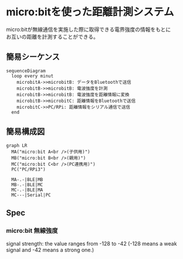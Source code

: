 # micro:bitを使った距離計測システム

micro:bitが無線通信を実施した際に取得できる電界強度の情報をもとに  
お互いの距離を計測することができる。

## 簡易シーケンス

```mermaid
sequenceDiagram
  loop every minut
    microbitA->>microbitB: データをBluetoothで送信
    microbitB->>microbitB: 電波強度を計測
    microbitB->>microbitB: 電波強度を距離情報に変換
    microbitB->>microbitC: 距離情報をBluetoothで送信
    microbitC->>PC/RPi: 距離情報をシリアル通信で送信
  end
```

## 簡易構成図

```mermaid
graph LR
  MA("micro:bit A<br />(子供用)")
  MB("micro:bit B<br />(親用)")
  MC("micro:bit C<br />(PC連携用)")
  PC("PC/RPi3")

  MA-.-|BLE|MB
  MB-.-|BLE|MC
  MC-.-|BLE|MA
  MC---|Serial|PC
```

## Spec

### micro:bit 無線強度

signal strength: the value ranges from -128 to -42 (-128 means a weak signal and -42 means a strong one.)
